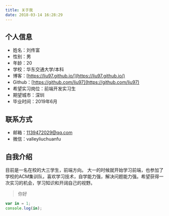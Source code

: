 ```yaml
---
title: 关于我
date: 2018-03-14 16:28:29
---
```

## 个人信息
* 姓名：刘传富
* 性别：男
* 年龄：20
* 学校：华东交通大学/本科
* 博客：[https://liu97.github.io/](https://liu97.github.io/)
* Github：[https://github.com/liu97](https://github.com/liu97)
* 希望实习岗位：前端开发实习生
* 期望城市：深圳
* 毕业时间：2019年6月

## 联系方式
* 邮箱：[1139472029@qq.com](mailto:1139472029@qq.com)
* 微信：valleyliuchuanfu
	
## 自我介绍
目前是一名在校的大三学生，前端方向。
大一的时候就开始学习前端，也参加了学校的ACM集训队，喜欢学习技术，自学能力强，解决问题能力强。希望获得一次实习的机会，学习知识和开阔自己的视野。

> 你好

```javascript
var in = 1;
console.log(in);
```

